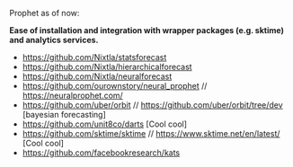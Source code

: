 Prophet as of now:

**Ease of installation and integration with wrapper packages (e.g. sktime) and analytics services.**
- https://github.com/Nixtla/statsforecast
- https://github.com/Nixtla/hierarchicalforecast
- https://github.com/Nixtla/neuralforecast
- https://github.com/ourownstory/neural_prophet // https://neuralprophet.com/
- https://github.com/uber/orbit // https://github.com/uber/orbit/tree/dev [bayesian forecasting]
- https://github.com/unit8co/darts [Cool cool]
- https://github.com/sktime/sktime // https://www.sktime.net/en/latest/ [Cool cool]
- https://github.com/facebookresearch/kats